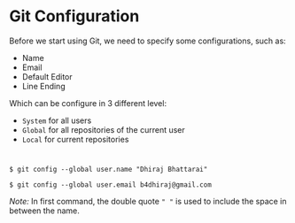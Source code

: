 # Git Configuration

Before we start using Git, we need to specify some configurations, such as:
- Name
- Email
- Default Editor
- Line Ending

 Which can be configure in 3 different level:

 - `System` for all users
 - `Global` for all repositories of the current user
 - `Local` for current repositories

#

```
$ git config --global user.name "Dhiraj Bhattarai"

$ git config --global user.email b4dhiraj@gmail.com
```

*Note:* In first command, the double quote `" "` is used to include the space in between the name.